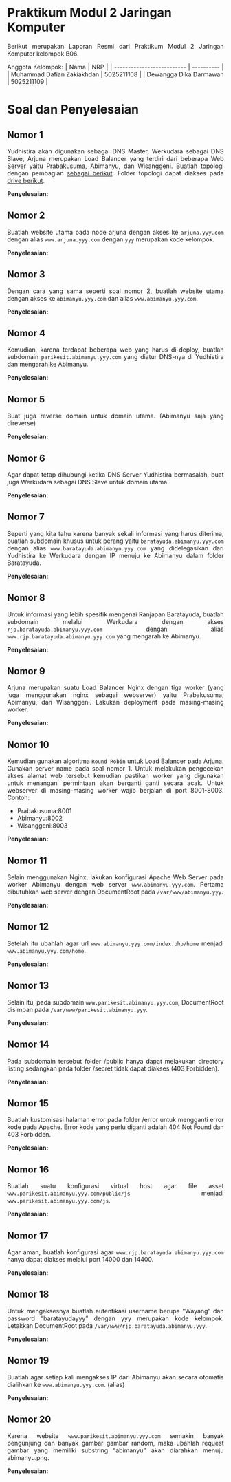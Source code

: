 # Praktikum Modul 2 Jaringan Komputer
<div align=justify>

Berikut merupakan Laporan Resmi dari Praktikum Modul 2 Jaringan Komputer kelompok B06.

Anggota Kelompok:
| Nama                       | NRP        |
| -------------------------- | ---------- |
| Muhammad Dafian Zakiakhdan | 5025211108 |
| Dewangga Dika Darmawan     | 5025211109 |

# Soal dan Penyelesaian

## Nomor 1
Yudhistira akan digunakan sebagai DNS Master, Werkudara sebagai DNS Slave, Arjuna merupakan Load Balancer yang terdiri dari beberapa Web Server yaitu Prabakusuma, Abimanyu, dan Wisanggeni. Buatlah topologi dengan pembagian [sebagai berikut](https://docs.google.com/spreadsheets/d/1OqwQblR_mXurPI4gEGqUe7v0LSr1yJViGVEzpMEm2e8/edit?usp=sharing). Folder topologi dapat diakses pada [drive berikut](https://drive.google.com/drive/folders/1Ij9J1HdIW4yyPEoDqU1kAwTn_iIxg3gk?usp=sharing).

**Penyelesaian:**

## Nomor 2
Buatlah website utama pada node arjuna dengan akses ke `arjuna.yyy.com` dengan alias `www.arjuna.yyy.com` dengan `yyy` merupakan kode kelompok.

**Penyelesaian:**

## Nomor 3
Dengan cara yang sama seperti soal nomor 2, buatlah website utama dengan akses ke `abimanyu.yyy.com` dan alias `www.abimanyu.yyy.com`.

**Penyelesaian:**

## Nomor 4
Kemudian, karena terdapat beberapa web yang harus di-deploy, buatlah subdomain `parikesit.abimanyu.yyy.com` yang diatur DNS-nya di Yudhistira dan mengarah ke Abimanyu.

**Penyelesaian:**

## Nomor 5
Buat juga reverse domain untuk domain utama. (Abimanyu saja yang direverse)

**Penyelesaian:**

## Nomor 6
Agar dapat tetap dihubungi ketika DNS Server Yudhistira bermasalah, buat juga Werkudara sebagai DNS Slave untuk domain utama.

**Penyelesaian:**

## Nomor 7
Seperti yang kita tahu karena banyak sekali informasi yang harus diterima, buatlah subdomain khusus untuk perang yaitu `baratayuda.abimanyu.yyy.com` dengan alias `www.baratayuda.abimanyu.yyy.com` yang didelegasikan dari Yudhistira ke Werkudara dengan IP menuju ke Abimanyu dalam folder Baratayuda.

**Penyelesaian:**

## Nomor 8
Untuk informasi yang lebih spesifik mengenai Ranjapan Baratayuda, buatlah subdomain melalui Werkudara dengan akses `rjp.baratayuda.abimanyu.yyy.com` dengan alias `www.rjp.baratayuda.abimanyu.yyy.com` yang mengarah ke Abimanyu.

**Penyelesaian:**

## Nomor 9
Arjuna merupakan suatu Load Balancer Nginx dengan tiga worker (yang juga menggunakan nginx sebagai webserver) yaitu Prabakusuma, Abimanyu, dan Wisanggeni. Lakukan deployment pada masing-masing worker.

**Penyelesaian:**

## Nomor 10
Kemudian gunakan algoritma `Round Robin` untuk Load Balancer pada Arjuna. Gunakan server_name pada soal nomor 1. Untuk melakukan pengecekan akses alamat web tersebut kemudian pastikan worker yang digunakan untuk menangani permintaan akan berganti ganti secara acak. Untuk webserver di masing-masing worker wajib berjalan di port 8001-8003. Contoh:
- Prabakusuma:8001
- Abimanyu:8002
- Wisanggeni:8003

**Penyelesaian:**

## Nomor 11
Selain menggunakan Nginx, lakukan konfigurasi Apache Web Server pada worker Abimanyu dengan web server `www.abimanyu.yyy.com`. Pertama dibutuhkan web server dengan DocumentRoot pada `/var/www/abimanyu.yyy`.

**Penyelesaian:**

## Nomor 12
Setelah itu ubahlah agar url `www.abimanyu.yyy.com/index.php/home` menjadi `www.abimanyu.yyy.com/home`.

**Penyelesaian:**

## Nomor 13
Selain itu, pada subdomain `www.parikesit.abimanyu.yyy.com`, DocumentRoot disimpan pada `/var/www/parikesit.abimanyu.yyy`.

**Penyelesaian:**

## Nomor 14
Pada subdomain tersebut folder /public hanya dapat melakukan directory listing sedangkan pada folder /secret tidak dapat diakses (403 Forbidden).

**Penyelesaian:**

## Nomor 15
Buatlah kustomisasi halaman error pada folder /error untuk mengganti error kode pada Apache. Error kode yang perlu diganti adalah 404 Not Found dan 403 Forbidden.

**Penyelesaian:**

## Nomor 16
Buatlah suatu konfigurasi virtual host agar file asset `www.parikesit.abimanyu.yyy.com/public/js` menjadi `www.parikesit.abimanyu.yyy.com/js`.

**Penyelesaian:**

## Nomor 17
Agar aman, buatlah konfigurasi agar `www.rjp.baratayuda.abimanyu.yyy.com` hanya dapat diakses melalui port 14000 dan 14400.

**Penyelesaian:**

## Nomor 18
Untuk mengaksesnya buatlah autentikasi username berupa “Wayang” dan password “baratayudayyy” dengan yyy merupakan kode kelompok. Letakkan DocumentRoot pada `/var/www/rjp.baratayuda.abimanyu.yyy`.

**Penyelesaian:**

## Nomor 19
Buatlah agar setiap kali mengakses IP dari Abimanyu akan secara otomatis dialihkan ke `www.abimanyu.yyy.com`. (alias)

**Penyelesaian:**

## Nomor 20
Karena website `www.parikesit.abimanyu.yyy.com` semakin banyak pengunjung dan banyak gambar gambar random, maka ubahlah request gambar yang memiliki substring “abimanyu” akan diarahkan menuju abimanyu.png.

**Penyelesaian:**
